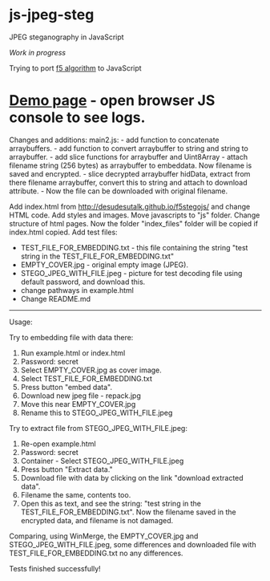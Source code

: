 js-jpeg-steg
============

JPEG steganography in JavaScript

*Work in progress*

Trying to port [f5 algorithm](https://code.google.com/p/f5-steganography/) to JavaScript

[Demo page](https://username1565.github.io/js-jpeg-steg/example.html) - open browser JS console to see logs.
============
Changes and additions:
main2.js:
	- add function to concatenate arraybuffers.
	- add function to convert arraybuffer to string and string to arraybuffer.
	- add slice functions for arraybuffer and Uint8Array
	- attach filename string (256 bytes) as arraybuffer to embeddata. Now filename is saved and encrypted.
	- slice decrypted arraybuffer hidData, extract from there filename arraybuffer, convert this to string and attach to download attribute.
	- Now the file can be downloaded with original filename.
	
Add index.html from http://desudesutalk.github.io/f5stegojs/ and change HTML code.
Add styles and images.
Move javascripts to "js" folder.
Change structure of html pages. Now the folder "index_files" folder will be copied if index.html copied.
Add test files:
 - TEST_FILE_FOR_EMBEDDING.txt - this file containing the string "test string in the TEST_FILE_FOR_EMBEDDING.txt"
 - EMPTY_COVER.jpg - original empty image (JPEG).
 - STEGO_JPEG_WITH_FILE.jpeg - picture for test decoding file using default password, and download this.
 - change pathways in example.html
 - Change README.md
 
______________
Usage:

Try to embedding file with data there:
1. Run example.html or index.html
2. Password: secret
3. Select EMPTY_COVER.jpg as cover image.
4. Select TEST_FILE_FOR_EMBEDDING.txt
5. Press button "embed data".
6. Download new jpeg file - repack.jpg
7. Move this near EMPTY_COVER.jpg
8. Rename this to STEGO_JPEG_WITH_FILE.jpeg

Try to extract file from STEGO_JPEG_WITH_FILE.jpeg:
1. Re-open example.html
2. Password: secret
3. Container - Select STEGO_JPEG_WITH_FILE.jpeg
4. Press button "Extract data."
5. Download file with data by clicking on the link "download extracted data".
6. Filename the same, contents too.
7. Open this as text, and see the string: "test string in the TEST_FILE_FOR_EMBEDDING.txt".
Now the filename saved in the encrypted data, and filename is not damaged.

Comparing, using WinMerge,
the EMPTY_COVER.jpg and STEGO_JPEG_WITH_FILE.jpeg,		some differences
and downloaded file with TEST_FILE_FOR_EMBEDDING.txt	no any differences.

Tests finished successfully!